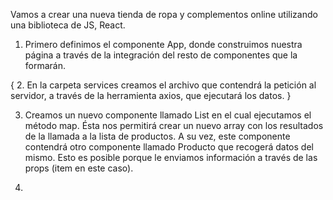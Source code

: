 Vamos a crear una nueva tienda de ropa y complementos online utilizando una biblioteca de JS, React.

1. Primero definimos el componente App, donde construimos nuestra página a través de la integración del resto de componentes que la formarán.

{ 2. En la carpeta services creamos el archivo que contendrá la petición al servidor, a través de la herramienta axios, que ejecutará los datos. }

3. Creamos un nuevo componente llamado List en el cual ejecutamos el método map. Ésta nos permitirá crear un nuevo array con los resultados de la llamada a la lista de productos. A su vez, este componente contendrá otro componente llamado Producto que recogerá datos del mismo. Esto es posible porque le enviamos información a través de las props (item en este caso).

4.
                                                                                                                                                                                                                                                                                                                                                   